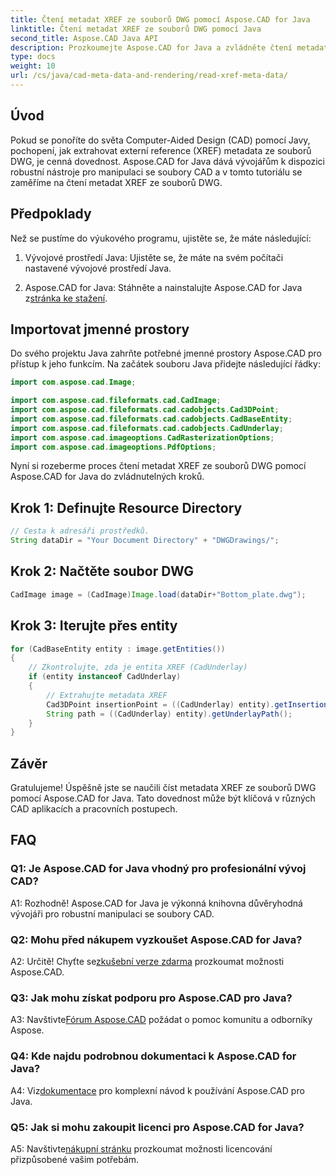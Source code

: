 ```yaml
---
title: Čtení metadat XREF ze souborů DWG pomocí Aspose.CAD for Java
linktitle: Čtení metadat XREF ze souborů DWG pomocí Java
second_title: Aspose.CAD Java API
description: Prozkoumejte Aspose.CAD for Java a zvládněte čtení metadat XREF ze souborů DWG bez námahy. Podpořte svůj vývoj CAD pomocí této výkonné knihovny Java.
type: docs
weight: 10
url: /cs/java/cad-meta-data-and-rendering/read-xref-meta-data/
---
```

## Úvod

Pokud se ponoříte do světa Computer-Aided Design (CAD) pomocí Javy, pochopení, jak extrahovat externí reference (XREF) metadata ze souborů DWG, je cenná dovednost. Aspose.CAD for Java dává vývojářům k dispozici robustní nástroje pro manipulaci se soubory CAD a v tomto tutoriálu se zaměříme na čtení metadat XREF ze souborů DWG.

## Předpoklady

Než se pustíme do výukového programu, ujistěte se, že máte následující:

1. Vývojové prostředí Java: Ujistěte se, že máte na svém počítači nastavené vývojové prostředí Java.

2.  Aspose.CAD for Java: Stáhněte a nainstalujte Aspose.CAD for Java z[stránka ke stažení](https://releases.aspose.com/cad/java/).

## Importovat jmenné prostory

Do svého projektu Java zahrňte potřebné jmenné prostory Aspose.CAD pro přístup k jeho funkcím. Na začátek souboru Java přidejte následující řádky:

```java
import com.aspose.cad.Image;

import com.aspose.cad.fileformats.cad.CadImage;
import com.aspose.cad.fileformats.cad.cadobjects.Cad3DPoint;
import com.aspose.cad.fileformats.cad.cadobjects.CadBaseEntity;
import com.aspose.cad.fileformats.cad.cadobjects.CadUnderlay;
import com.aspose.cad.imageoptions.CadRasterizationOptions;
import com.aspose.cad.imageoptions.PdfOptions;

```

Nyní si rozeberme proces čtení metadat XREF ze souborů DWG pomocí Aspose.CAD for Java do zvládnutelných kroků.

## Krok 1: Definujte Resource Directory

```java
// Cesta k adresáři prostředků.
String dataDir = "Your Document Directory" + "DWGDrawings/";
```

## Krok 2: Načtěte soubor DWG

```java
CadImage image = (CadImage)Image.load(dataDir+"Bottom_plate.dwg");
```

## Krok 3: Iterujte přes entity

```java
for (CadBaseEntity entity : image.getEntities())
{
    // Zkontrolujte, zda je entita XREF (CadUnderlay)
    if (entity instanceof CadUnderlay)
    {
        // Extrahujte metadata XREF
        Cad3DPoint insertionPoint = ((CadUnderlay) entity).getInsertionPoint();
        String path = ((CadUnderlay) entity).getUnderlayPath();
    }
}
```

## Závěr

Gratulujeme! Úspěšně jste se naučili číst metadata XREF ze souborů DWG pomocí Aspose.CAD for Java. Tato dovednost může být klíčová v různých CAD aplikacích a pracovních postupech.

## FAQ

### Q1: Je Aspose.CAD for Java vhodný pro profesionální vývoj CAD?

A1: Rozhodně! Aspose.CAD for Java je výkonná knihovna důvěryhodná vývojáři pro robustní manipulaci se soubory CAD.

### Q2: Mohu před nákupem vyzkoušet Aspose.CAD for Java?

 A2: Určitě! Chyťte se[zkušební verze zdarma](https://releases.aspose.com/) prozkoumat možnosti Aspose.CAD.

### Q3: Jak mohu získat podporu pro Aspose.CAD pro Java?

 A3: Navštivte[Fórum Aspose.CAD](https://forum.aspose.com/c/cad/19) požádat o pomoc komunitu a odborníky Aspose.

### Q4: Kde najdu podrobnou dokumentaci k Aspose.CAD for Java?

 A4: Viz[dokumentace](https://reference.aspose.com/cad/java/) pro komplexní návod k používání Aspose.CAD pro Java.

### Q5: Jak si mohu zakoupit licenci pro Aspose.CAD for Java?

A5: Navštivte[nákupní stránku](https://purchase.aspose.com/buy) prozkoumat možnosti licencování přizpůsobené vašim potřebám.